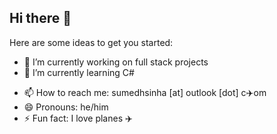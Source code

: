 ## Hi there 👋

<!--
**sumedhsinha/sumedhsinha** is a ✨ _special_ ✨ repository because its `README.md` (this file) appears on your GitHub profile.
-->
Here are some ideas to get you started:

- 🔭 I’m currently working on full stack projects
- 🌱 I’m currently learning C#
<!-- - 👯 I’m looking to collaborate on ...
- 🤔 I’m looking for help with ...
- 💬 Ask me about ... -->
- 📫 How to reach me: sumedhsinha [at] outlook [dot] c✈️om
- 😄 Pronouns: he/him
- ⚡ Fun fact: I love planes ✈️

